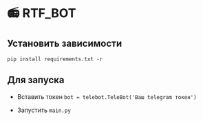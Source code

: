 # :radio: RTF_BOT

## Установить зависимости
```pip install requirements.txt -r```

## Для запуска
- Вставить токен ``bot = telebot.TeleBot('Ваш telegram токен')``


- Запустить ``main.py``
